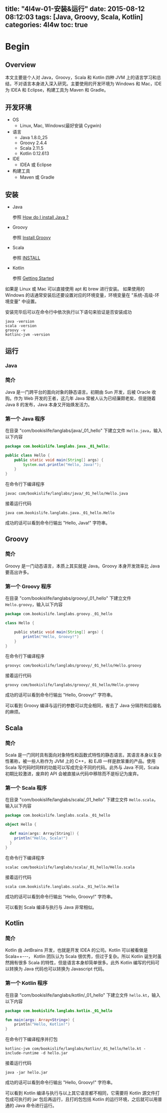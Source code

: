 title: "4l4w-01-安装&运行"
date: 2015-08-12 08:12:03
tags: [Java, Groovy, Scala, Kotlin]
categories: 4l4w
toc: true
---

# Begin

## Overview

本文主要是个人对 Java，Groovy，Scala 和 Kotlin 四种 JVM 上的语言学习和总结，不对语言本身进入深入研究。主要使用的开发环境为 Windows 和 Mac，IDE 为 IDEA 和 Eclipse，构建工具为 Maven 和 Gradle。


## 开发环境

- OS
	- Linux, Mac, Windows(最好安装 Cygwin)
- 语言
	- Java 1.8.0_25
	- Groovy 2.4.4
	- Scala 2.11.5
	- Kotlin 0.12.613
- IDE
	- IDEA 或 Eclipse
- 构建工具
	- Maven 或 Gradle

## 安装

- Java

	参照 [How do I install Java ?](https://www.java.com/en/download/help/download_options.xml)

- Groovy

	参照 [Install Groovy](http://www.groovy-lang.org/install.html)

- Scala

	参照 [INSTALL](http://www.scala-lang.org/download/install.html)

- Kotlin

	参照 [Getting Started](http://kotlinlang.org/docs/tutorials/getting-started.html)

如果是 Linux 或 Mac 可以直接使用 apt 和 brew 进行安装。
如果使用的 Windows 的话通常安装后还要设置对应的环境变量，环境变量在 "系统-高级-环境变量" 中设置。

安装完毕后可以在命令行中依次执行以下语句来验证是否安装成功

```
java -version
scala -version
groovy -v
kotlinc-jvm -version
```


## 运行

### Java

### 简介

Java 是一门跨平台的面向对象的静态语言。初期由 Sun 开发，后被 Oracle 收购。作为 Web 开发的王者，这几年 Java 常被人认为已经廉颇老矣，但是随着 Java 8 的发布，Java 本身又开始焕发活力。

### 第一个 Java 程序

在目录 "com/bookislife/langlabs/java/_01_hello" 下建立文件 `Hello.java`，输入以下内容

```java
package com.bookislife.langlabs.java._01_hello;

public class Hello {
    public static void main(String[] args) {
        System.out.println("Hello, Java!");
    }
}
```

在命令行下编译程序

```
javac com/bookislife/langlabs/java/_01_hello/Hello.java
```

接着运行代码

```
java com.bookislife.langlabs.java._01_hello.Hello
```

成功的话可以看到命令行输出 "Hello, Java!" 字符串。

## Groovy

### 简介

Groovy 是一门动态语言，本质上其实就是 Java。Groovy 本身开发效率比 Java 要高出许多。

### 第一个 Groovy 程序

在目录 "com/bookislife/langlabs/groovy/_01_hello" 下建立文件 `Hello.groovy`，输入以下内容

```groovy
package com.bookislife.langlabs.groovy._01_hello

class Hello {

    public static void main(String[] args) {
        println("Hello, Groovy!")
    }
}
```

在命令行下编译程序

```
groovyc com/bookislife/langlabs/groovy/_01_hello/Hello.groovy
```

接着运行代码

```
groovy com/bookislife/langlabs/groovy/_01_hello/Hello.groovy
```

成功的话可以看到命令行输出 "Hello, Groovy!" 字符串。

可以看到 Groovy 编译与运行的参数可以完全相同，省去了 Java 分隔符和后缀名的麻烦。

## Scala

### 简介

Scala 是一门同时具有面向对象特性和函数式特性的静态语言。其语言本身以复杂性著称，被一些人称作为 JVM 上的 C++，和 EJB 一样是款笨重的产品。使用 Scala 写代码时同样的功能可以写成完全不同的代码。此外与 Java 不同，Scala 初期比较激进，废弃的 API 会被直接从代码中移除而不是标记为废弃。

### 第一个 Scala 程序

在目录 "com/bookislife/langlabs/scala/_01_hello" 下建立文件 `Hello.scala`，输入以下内容

```scala
package com.bookislife.langlabs.scala._01_hello

object Hello {

  def main(args: Array[String]) {
    println("Hello, Scala!")
  }
}
```

在命令行下编译程序

```
scalac com/bookislife/langlabs/scala/_01_hello/Hello.scala
```

接着运行代码

```
scala com.bookislife.langlabs.scala._01_hello.Hello
```

成功的话可以看到命令行输出 "Hello, Groovy!" 字符串。

可以看到 Scala 编译与执行与 Java 非常相似。


## Kotlin

### 简介

Kotlin 由 JetBrains 开发，也就是开发 IDEA 的公司。Kotlin 可以被看做是 Scala++---， Kotlin 团队认为 Scala 很优秀，但过于复杂。所以 Kotlin 诞生时虽然拥有很多 Scala 的特性，但是语言本身却简单很多。此外 Kotlin 编写的代码可以转换为 Java 代码也可以转换为 Javascript 代码。

### 第一个 Kotlin 程序

在目录 "com/bookislife/langlabs/kotlin/_01_hello" 下建立文件 `hello.kt`，输入以下内容

```kotlin
package com.bookislife.langlabs.kotlin._01_hello

fun main(args: Array<String>) {
    println("Hello, Kotlin!")
}
```

在命令行下编译程序并打包

```
kotlinc-jvm com/bookislife/langlabs/kotlin/_01_hello/hello.kt -include-runtime -d hello.jar
```

接着运行代码

```
java -jar hello.jar
```

成功的话可以看到命令行输出 "Hello, Groovy!" 字符串。

可以看到 Kotlin 编译与执行与以上其它语言都不相同，它需要将 Kotlin 源文件打包成可执行的 jar 包后再运行，且打的包包括 Kotlin 的运行环境，之后就可以用普通的 Java 命令进行运行。


